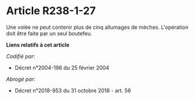 # Article R238-1-27

Une volée ne peut contenir plus de cinq allumages de mèches. L'opération doit être faite par un seul boutefeu.

**Liens relatifs à cet article**

_Codifié par_:

  - Décret n°2004-196 du 25 février 2004

_Abrogé par_:

  - Décret n°2018-953 du 31 octobre 2018 - art. 56
